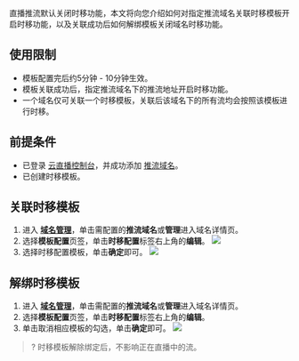 直播推流默认关闭时移功能，本文将向您介绍如何对指定推流域名关联时移模板开启时移功能，以及关联成功后如何解绑模板关闭域名时移功能。

[](id:limit)
## 使用限制
-  模板配置完后约5分钟 - 10分钟生效。 
-  模板关联成功后，指定推流域名下的推流地址开启时移功能。
-  一个域名仅可关联一个时移模板，关联后该域名下的所有流均会按照该模板进行时移。

## 前提条件
- 已登录 [云直播控制台](https://console.cloud.tencent.com/live)，并成功添加 [推流域名](https://intl.cloud.tencent.com/document/product/267/35970)。
- 已创建时移模板。

[](id:conect)

## 关联时移模板
1.	进入 [**域名管理**](https://console.cloud.tencent.com/live/domainmanage)，单击需配置的**推流域名**或**管理**进入域名详情页。
2.	选择**模板配置**页签，单击**时移配置**标签右上角的**编辑**。
![](https://qcloudimg.tencent-cloud.cn/raw/3acef7dcbe2071d27240fc6a92cc973c.png)
3. 选择时移配置模板，单击**确定**即可。
![](https://qcloudimg.tencent-cloud.cn/raw/025f28e64fdd0a2641bdf3d7feabdfb8.png)

[](id:unite)
## 解绑时移模板
1. 进入 [**域名管理**](https://console.cloud.tencent.com/live/domainmanage)，单击需配置的**推流域名**或**管理**进入域名详情页。
2. 选择**模板配置**页签，单击**时移配置**标签右上角的**编辑**。
3. 单击取消相应模板的勾选，单击**确定**即可。
![](https://qcloudimg.tencent-cloud.cn/raw/b9c561b2e231811483e4737413ab6b2d.png)

>? 时移模板解除绑定后，不影响正在直播中的流。